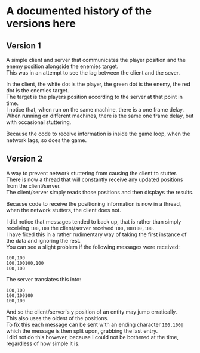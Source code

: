 # A documented history of the versions here

## Version 1

A simple client and server that communicates the player position and the enemy position alongside the enemies target.  
This was in an attempt to see the lag between the client and the sever.

In the client, the white dot is the player, the green dot is the enemy, the red dot is the enemies target.  
The target is the players position according to the server at that point in time.  
I notice that, when run on the same machine, there is a one frame delay.  
When running on different machines, there is the same one frame delay, but with occasional stuttering.

Because the code to receive information is inside the game loop, when the network lags, so does the game.

## Version 2

A way to prevent network stuttering from causing the client to stutter.  
There is now a thread that will constantly receive any updated positions from the client/server.  
The client/server simply reads those positions and then displays the results.

Because code to receive the positioning information is now in a thread, when the network stutters, the client does not.

I did notice that messages tended to back up, that is rather than simply receiving `100,100` the client/server
received `100,100100,100`.    
I have fixed this in a rather rudimentary way of taking the first instance of the data and ignoring the rest.  
You can see a slight problem if the following messages were received:

```
100,100
100,100100,100
100,100
```

The server translates this into:

```
100,100
100,100100
100,100
```

And so the client/server's y position of an entity may jump erratically.  
This also uses the oldest of the positions.  
To fix this each message can be sent with an ending character `100,100|` which the message is then split upon, grabbing
the last entry.  
I did not do this however, because I could not be bothered at the time, regardless of how simple it is.
